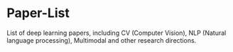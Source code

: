 # Paper-List
List of deep learning papers, including CV (Computer Vision), NLP (Natural language processing), Multimodal and other research directions.

